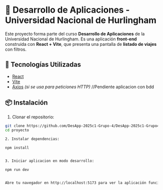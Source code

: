 # 🧭 Desarrollo de Aplicaciones - Universidad Nacional de Hurlingham

Este proyecto forma parte del curso **Desarrollo de Aplicaciones** de la Universidad Nacional de Hurlingham. Es una aplicación **front-end** construida con **React + Vite**, que presenta una pantalla de **listado de viajes** con filtros.

## 🚀 Tecnologías Utilizadas

- [React](https://reactjs.org/)
- [Vite](https://vitejs.dev/)
- [Axios](https://axios-http.com/) *(si se usa para peticiones HTTP)* //Pendiente aplicacion con bdd

## 📦 Instalación

1. Clonar el repositorio:

```bash
git clone https://github.com/DesApp-2025c1-Grupo-4/DesApp-2025c1-Grupo4-Front-end/tree/ListadoDeViajesInicioConfg
cd proyecto

2. Instalar dependencias:

npm install


3. Iniciar aplicacion en modo desarrollo:

npm run dev


Abre tu navegador en http://localhost:5173 para ver la aplicación funcionando.

